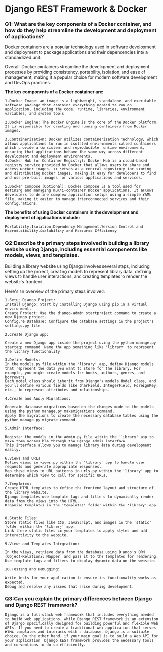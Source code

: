# Django REST Framework & Docker
### Q1: What are the key components of a Docker container, and how do they help streamline the development and deployment of applications?

Docker containers are a popular technology used in software development and deployment to package applications and their dependencies into a standardized unit.

Overall, Docker containers streamline the development and deployment processes by providing consistency, portability, isolation, and ease of management, making it a popular choice for modern software development and DevOps practices.

**The key components of a Docker container are:**
```
1.Docker Image: An image is a lightweight, standalone, and executable software package that contains everything needed to run an application, including the code, runtime, libraries, environment variables, and system tools

2.Docker Engine: The Docker Engine is the core of the Docker platform. It is responsible for creating and running containers from Docker images.

3.Containerization: Docker utilizes containerization technology, which allows applications to run in isolated environments called containers which provide a consistent and reproducible runtime environment, ensuring that applications behave the same way across different development and deployment environments.
4.Docker Hub (or Container Registry): Docker Hub is a cloud-based registry service provided by Docker that allows users to share and access Docker images. It serves as a central repository for storing and distributing Docker images, making it easy for developers to find and use pre-built images for various applications and services.

5.Docker Compose (Optional): Docker Compose is a tool used for defining and managing multi-container Docker applications. It allows developers to define complex application setups using a simple YAML file, making it easier to manage interconnected services and their configurations.

```
**The benefits of using Docker containers in the development and deployment of applications include:**
```
Portability,Isolation,Dependency Management,Version Control and Reproducibility,Scalability and Resource Efficiency
```
### Q2:Describe the primary steps involved in building a library website using Django, including essential components like models, views, and templates.

Building a library website using Django involves several steps, including setting up the project, creating models to represent library data, defining views to handle user interactions, and creating templates to render the website's frontend.

Here's an overview of the primary steps involved:
```
1.Setup Django Project:
Install Django: Start by installing Django using pip in a virtual environment.
Create Project: Use the django-admin startproject command to create a new Django project.
Configure Database: Configure the database settings in the project's settings.py file.
```
```
2.Create Django App:

Create a new Django app inside the project using the python manage.py startapp command. Name the app something like 'library' to represent the library functionality.
```
```
3.Define Models:
In the models.py file within the 'library' app, define Django models that represent the data you want to store for the library. For example, you might create models for books, authors, genres, and borrowers.
Each model class should inherit from Django's models.Model class, and you'll define various fields like CharField, IntegerField, ForeignKey, etc., to represent attributes and relationships.
```
```
4.Create and Apply Migrations:

Generate database migrations based on the changes made to the models using the python manage.py makemigrations command.
Apply the migrations to create the necessary database tables using the python manage.py migrate command.
```
```
5.Admin Interface:

Register the models in the admin.py file within the 'library' app to make them accessible through the Django admin interface.
This interface allows you to manage library data during development easily.
```
```
6.Views and URLs:
Define views in views.py within the 'library' app to handle user requests and generate appropriate responses.
Map these views to URL patterns in urls.py within the 'library' app to determine which view to call for specific URLs.
```
```
7.Templates:
Create HTML templates to define the frontend layout and structure of the library website.
Django templates use template tags and filters to dynamically render data from the views into the HTML.
Organize templates in the 'templates' folder within the 'library' app.
```
```

8.Static Files:
Store static files like CSS, JavaScript, and images in the 'static' folder within the 'library' app.
Link these static files in your templates to apply styles and add interactivity to the website.
```
```
9.Views and Templates Integration:

In the views, retrieve data from the database using Django's ORM (Object-Relational Mapper) and pass it to the templates for rendering.
Use template tags and filters to display dynamic data on the website.
```
```
10.Testing and Debugging:

Write tests for your application to ensure its functionality works as expected.
Debug and resolve any issues that arise during development.
```

### Q3:Can you explain the primary differences between Django and Django REST framework?
```
Django is a full-stack web framework that includes everything needed to build web applications, while Django REST framework is an extension of Django specifically designed for building powerful and flexible Web APIs. If you need to create a traditional web application that serves HTML templates and interacts with a database, Django is a suitable choice. On the other hand, if your main goal is to build a Web API for your application, Django REST framework provides the necessary tools and conventions to do so efficiently.
```
